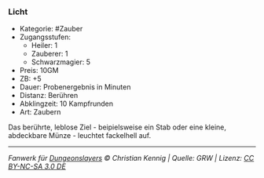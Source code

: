 ### Licht

- Kategorie: #Zauber
- Zugangsstufen:
  - Heiler: 1
  - Zauberer: 1
  - Schwarzmagier: 5
- Preis: 10GM
- ZB: +5
- Dauer: Probenergebnis in Minuten
- Distanz: Berühren
- Abklingzeit: 10 Kampfrunden
- Art: Zaubern

Das berührte, leblose Ziel - beipielsweise ein Stab oder eine kleine, abdeckbare Münze - leuchtet fackelhell auf.

---

_Fanwerk für [Dungeonslayers](https://www.dungeonslayers.net/) © Christian Kennig | Quelle: GRW | Lizenz: [CC BY-NC-SA 3.0 DE](https://creativecommons.org/licenses/by-nc-sa/3.0/de/)_
